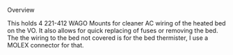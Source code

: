 Overview

This holds 4 221-412 WAGO Mounts for cleaner AC wiring of the heated bed on the VO. It also allows for quick replacing of fuses or removing the bed. The the wiring to the bed not covered is for the bed thermister, I use a MOLEX connector for that.
